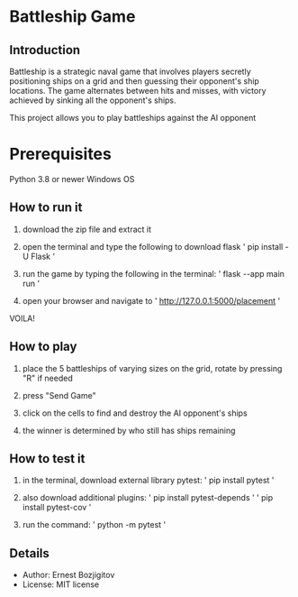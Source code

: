 # Battleship Game


## Introduction

Battleship is a strategic naval game that involves players secretly positioning ships on a grid and then guessing their opponent's ship locations. The game alternates between hits and misses, with victory achieved by sinking all the opponent's ships.

This project allows you to play battleships against the AI opponent


# Prerequisites

Python 3.8 or newer
Windows OS


## How to run it

1) download the zip file and extract it

2) open the terminal and type the following to download flask
' pip install -U Flask '

3) run the game by typing the following in the terminal:
' flask --app main run '

4) open your browser and navigate to ' http://127.0.0.1:5000/placement '

VOILA!


## How to play

1) place the 5 battleships of varying sizes on the grid, rotate by pressing "R" if needed

2) press "Send Game"

3) click on the cells to find and destroy the AI opponent's ships

4) the winner is determined by who still has ships remaining


## How to test it

1) in the terminal, download external library pytest:
' pip install pytest '

2) also download additional plugins:
' pip install pytest-depends '
' pip install pytest-cov '

3) run the command:
' python -m pytest '


## Details
* Author: Ernest Bozjigitov
* License: MIT license


